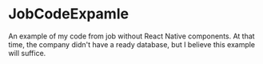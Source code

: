 # JobCodeExpamle
An example of my code from job without React Native components. At that time, the company didn't have a ready database, but I believe this example will suffice.
